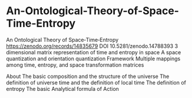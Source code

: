 # An-Ontological-Theory-of-Space-Time-Entropy
An Ontological Theory of Space‐Time‐Entropy  https://zenodo.org/records/14835679    DOI 10.5281/zenodo.14788393
3 dimensional matrix representation of time and entropy in space
A space quantization and orientation quantization Framework
Multiple mappings among time, entropy, and space transformation matrices


About 
The basic composition and the structure of the universe
The definition of universe time and the definition of local time 
The definition of entropy
The basic Analytical formula of Action 
